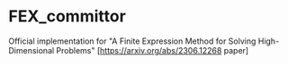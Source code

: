 # FEX_committor
Official implementation for "A Finite Expression Method for Solving High-Dimensional Problems" [https://arxiv.org/abs/2306.12268 paper]
